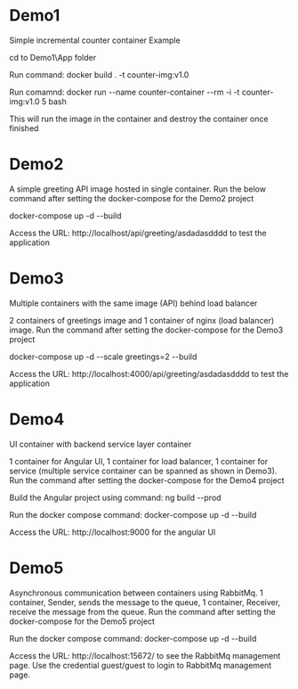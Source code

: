 # Demo1
Simple incremental counter container Example

cd to Demo1\App folder

Run command: docker build . -t counter-img:v1.0

Run comamnd: docker run --name counter-container --rm -i -t counter-img:v1.0 5 bash

This will run the image in the container and destroy the container once finished

# Demo2
A simple greeting API image hosted in single container. Run the below command after setting the docker-compose for the Demo2 project

docker-compose up -d --build

Access the URL: http://localhost/api/greeting/asdadasdddd to test the application

# Demo3
Multiple containers with the same image (API) behind load balancer

2 containers of greetings image and 1 container of nginx (load balancer) image. Run the command after setting the docker-compose for the Demo3 project

docker-compose up -d --scale greetings=2 --build

Access the URL: http://localhost:4000/api/greeting/asdadasdddd to test the application

# Demo4

UI container with backend service layer container

1 container for Angular UI, 1 container for load balancer, 1 container for service (multiple service container can be spanned as shown in Demo3). Run the command after setting the docker-compose for the Demo4 project

Build the Angular project using command: ng build --prod

Run the docker compose command: docker-compose up -d --build

Access the URL: http://localhost:9000 for the angular UI

# Demo5
Asynchronous communication between containers using RabbitMq. 1 container, Sender, sends the message to the queue, 1 container, Receiver, receive the message from the queue. Run the command after setting the docker-compose for the Demo5 project

Run the docker compose command: docker-compose up -d --build

Access the URL: http://localhost:15672/ to see the RabbitMq management page. Use the credential guest/guest to login to RabbitMq management page.

